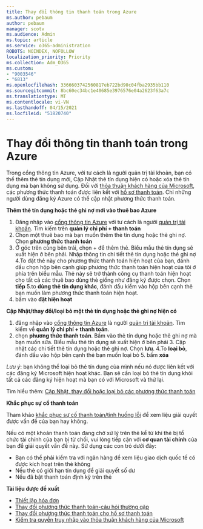 ```yaml
---
title: Thay đổi thông tin thanh toán trong Azure
ms.author: pebaum
author: pebaum
manager: scotv
ms.audience: Admin
ms.topic: article
ms.service: o365-administration
ROBOTS: NOINDEX, NOFOLLOW
localization_priority: Priority
ms.collection: Adm_O365
ms.custom:
- "9003546"
- "6813"
ms.openlocfilehash: 3366603742560817eb722bd90c04fba2935bb110
ms.sourcegitcommit: 8bc60ec34bc1e40685e3976576e04a2623f63a7c
ms.translationtype: MT
ms.contentlocale: vi-VN
ms.lasthandoff: 04/15/2021
ms.locfileid: "51820740"
---
```

# <a name="change-payment-information-in-azure"></a>Thay đổi thông tin thanh toán trong Azure

Trong cổng thông tin Azure, với tư cách là người quản trị tài khoản, bạn có thể thêm thẻ tín dụng mới, Cập Nhật thẻ tín dụng hiện có hoặc xóa thẻ tín dụng mà bạn không sử dụng. Đối với [thỏa thuận khách hàng của Microsoft](https://docs.microsoft.com/azure/billing/billing-how-to-change-credit-card?WT.mc_id=Portal-Microsoft_Azure_Support#check-access-to-a-microsoft-customer-agreement), các phương thức thanh toán được liên kết với [hồ sơ thanh toán](https://docs.microsoft.com/azure/billing/billing-how-to-change-credit-card?WT.mc_id=Portal-Microsoft_Azure_Support#change-payment-method-for-a-billing-profile). Chỉ những người dùng đăng ký Azure có thể cập nhật phương thức thanh toán.

**Thêm thẻ tín dụng hoặc thẻ ghi nợ mới vào thuê bao Azure**

1. Đăng nhập vào [cổng thông tin Azure](https://portal.azure.com/) với tư cách là người [quản trị tài khoản](https://docs.microsoft.com/azure/billing/billing-subscription-transfer?WT.mc_id=Portal-Microsoft_Azure_Support#whoisaa). Tìm kiếm trên **quản lý chi phí + thanh toán**
2. Chọn một thuê bao mà bạn muốn thêm thẻ tín dụng hoặc thẻ ghi nợ. Chọn **phương thức thanh toán**
3. Ở góc trên cùng bên trái, chọn + để thêm thẻ. Biểu mẫu thẻ tín dụng sẽ xuất hiện ở bên phải. Nhập thông tin chi tiết thẻ tín dụng hoặc thẻ ghi nợ 4.To đặt thẻ này cho phương thức thanh toán hiện hoạt của bạn, đánh dấu chọn hộp bên cạnh giúp phương thức thanh toán hiện hoạt của tôi ở phía trên biểu mẫu. Thẻ này sẽ trở thành công cụ thanh toán hiện hoạt cho tất cả các thuê bao dùng thẻ giống như đăng ký được chọn. Chọn **tiếp** 5.to **dùng thẻ tín dụng khác**, đánh dấu kiểm vào hộp bên cạnh thẻ bạn muốn làm phương thức thanh toán hiện hoạt.
6. bấm vào **đặt hiện hoạt**

**Cập Nhật/thay đổi/loại bỏ một thẻ tín dụng hoặc thẻ ghi nợ hiện có**

1. đăng nhập vào [cổng thông tin Azure](https://portal.azure.com/) là người [quản trị tài khoản](https://docs.microsoft.com/azure/billing/billing-subscription-transfer?WT.mc_id=Portal-Microsoft_Azure_Support#whoisaa). Tìm kiếm về **quản lý chi phí + thanh toán**.
2. chọn **phương thức thanh toán**. Bấm vào thẻ tín dụng hoặc thẻ ghi nợ mà bạn muốn sửa. Biểu mẫu thẻ tín dụng sẽ xuất hiện ở bên phải 3. Cập nhật các chi tiết thẻ tín dụng hoặc thẻ ghi nợ. Chọn **lưu**.
4.To **loại bỏ**, đánh dấu vào hộp bên cạnh thẻ bạn muốn loại bỏ 5. bấm **xóa**

_Lưu ý_: bạn không thể loại bỏ thẻ tín dụng của mình nếu nó được liên kết với các đăng ký Microsoft hiện hoạt khác. Bạn sẽ cần loại bỏ thẻ tín dụng khỏi tất cả các đăng ký hiện hoạt mà bạn có với Microsoft và thử lại.

Tìm hiểu thêm: [Cập Nhật, thay đổi hoặc loại bỏ các phương thức thanh toán](https://docs.microsoft.com/azure/billing/billing-how-to-change-credit-card?WT.mc_id=Portal-Microsoft_Azure_Support)

**Khắc phục sự cố thanh toán**

Tham khảo [khắc phục sự cố thanh toán/tình huống lỗi](https://support.microsoft.com/help/4505172/troubleshooting-payment-issues) để xem liệu giải quyết được vấn đề của bạn hay không.

Nếu có một khoản thanh toán đang chờ xử lý trên thẻ kể từ khi thẻ bị tổ chức tài chính của bạn bị từ chối, vui lòng tiếp cận với **cơ quan tài chính** của bạn để giải quyết vấn đề này. Sử dụng các con trỏ dưới đây:

- Bạn có thể phải kiểm tra với ngân hàng để xem liệu giao dịch quốc tế có được kích hoạt trên thẻ không
- Nếu thẻ có giới hạn tín dụng để giải quyết số dư
- Nếu đã bật thanh toán định kỳ trên thẻ

**Tài liệu được đề xuất**

- [Thiết lập hóa đơn](https://azure.microsoft.com/pricing/invoicing/)
- [Thay đổi phương thức thanh toán-câu hỏi thường gặp](https://docs.microsoft.com/azure/billing/billing-how-to-change-credit-card?WT.mc_id=Portal-Microsoft_Azure_Support#frequently-asked-questions)
- [Thay đổi phương thức thanh toán cho hồ sơ thanh toán](https://docs.microsoft.com/azure/billing/billing-how-to-change-credit-card?WT.mc_id=Portal-Microsoft_Azure_Support#change-payment-method-for-a-billing-profile)
- [Kiểm tra quyền truy nhập vào thỏa thuận khách hàng của Microsoft](https://docs.microsoft.com/azure/billing/billing-how-to-change-credit-card?WT.mc_id=Portal-Microsoft_Azure_Support#check-access-to-a-microsoft-customer-agreement)